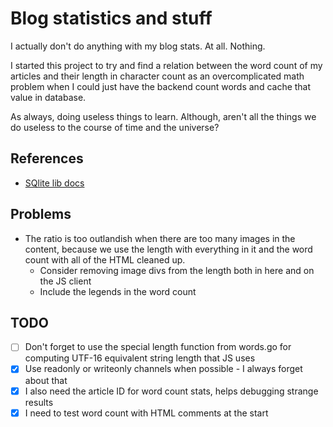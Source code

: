 # Blog statistics and stuff

I actually don't do anything with my blog stats. At all. Nothing.

I started this project to try and find a relation between the word count of my articles and their length in character count as an overcomplicated math problem when I could just have the backend count words and cache that value in database.

As always, doing useless things to learn. Although, aren't all the things we do useless to the course of time and the universe?

## References
- [SQlite lib docs](https://practicalgobook.net/posts/go-sqlite-no-cgo/)

## Problems
- The ratio is too outlandish when there are too many images in the content, because we use the length with everything in it and the word count with all of the HTML cleaned up.
    - Consider removing image divs from the length both in here and on the JS client
    - Include the legends in the word count

## TODO
- [ ] Don't forget to use the special length function from words.go for computing UTF-16 equivalent string length that JS uses
- [x] Use readonly or writeonly channels when possible - I always forget about that
- [x] I also need the article ID for word count stats, helps debugging strange results
- [x] I need to test word count with HTML comments at the start
